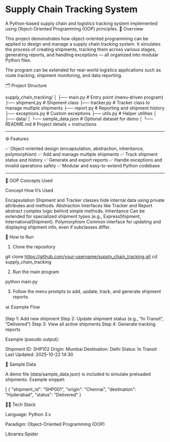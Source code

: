 # Supply Chain Tracking System
A Python-based supply chain and logistics tracking system implemented using Object-Oriented Programming (OOP) principles.
🧭 Overview

This project demonstrates how object-oriented programming can be applied to design and manage a supply chain tracking system.
It simulates the process of creating shipments, tracking them across various stages, generating reports, and handling exceptions — all organized into modular Python files.

The program can be extended for real-world logistics applications such as route tracking, shipment monitoring, and data reporting.


🗂️ Project Structure

supply_chain_tracking/
│
├── main.py          # Entry point (menu-driven program)
├── shipment.py      # Shipment class
├── tracker.py       # Tracker class to manage multiple shipments
├── report.py        # Reporting and shipment history
├── exceptions.py    # Custom exceptions
├── utils.py         # Helper utilities
│
├── data/
│   └── sample_data.json   # Optional dataset for demo
│
└── README.md        # Project details + instructions


---

⚙️ Features

✅ Object-oriented design (encapsulation, abstraction, inheritance, polymorphism)
✅ Add and manage multiple shipments
✅ Track shipment status and history
✅ Generate and export reports
✅ Handle exceptions and invalid operations safely
✅ Modular and easy-to-extend Python codebase


---

🧩 OOP Concepts Used

Concept	How It’s Used

Encapsulation	Shipment and Tracker classes hide internal data using private attributes and methods.
Abstraction	Interfaces like Tracker and Report abstract complex logic behind simple methods.
Inheritance	Can be extended for specialized shipment types (e.g., ExpressShipment, InternationalShipment).
Polymorphism	Common interface for updating and displaying shipment info, even if subclasses differ.

🚀 How to Run

1. Clone the repository

git clone https://github.com/your-username/supply_chain_tracking.git
cd supply_chain_tracking


2. Run the main program

python main.py


3. Follow the menu prompts to add, update, track, and generate shipment reports.

📊 Example Flow

Step 1: Add new shipment
Step 2: Update shipment status (e.g., “In Transit”, “Delivered”)
Step 3: View all active shipments
Step 4: Generate tracking reports

Example (pseudo output):

Shipment ID: SHP102
Origin: Mumbai
Destination: Delhi
Status: In Transit
Last Updated: 2025-10-22 14:30

📁 Sample Data

A demo file (data/sample_data.json) is included to simulate preloaded shipments.
Example snippet:

[
  {
    "shipment_id": "SHP001",
    "origin": "Chennai",
    "destination": "Hyderabad",
    "status": "Delivered"
  }

🧑‍💻 Tech Stack

Language: Python 3.x

Paradigm: Object-Oriented Programming (OOP)

Libraries:Spider

